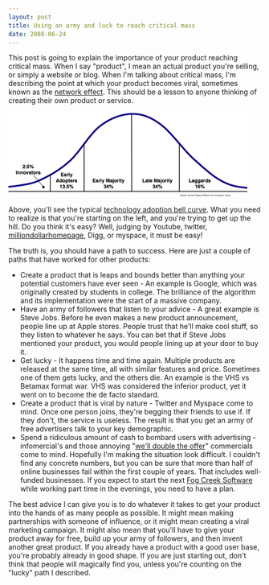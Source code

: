 ```yaml
---
layout: post
title: Using an army and luck to reach critical mass
date: 2008-06-24
---
```


This post is going to explain the importance of your product reaching critical mass. When I say "product", I mean an actual product you're selling, or simply a website or blog. When I'm talking about critical mass, I'm describing the point at which your product becomes viral, sometimes known as the [network effect](http://en.wikipedia.org/wiki/Network_effect). This should be a lesson to anyone thinking of creating their own product or service.

![image](image4.png)

Above, you'll see the typical [technology adoption bell curve](http://en.wikipedia.org/wiki/Technology_Adoption_LifeCycle). What you need to realize is that you're starting on the left, and you're trying to get up the hill. Do you think it's easy? Well, judging by Youtube, twitter, [milliondollarhomepage](http://www.milliondollarhomepage.com/), Digg, or myspace, it must be easy!

The truth is, you should have a path to success. Here are just a couple of paths that have worked for other products:

*   Create a product that is leaps and bounds better than anything your potential customers have ever seen - An example is Google, which was originally created by students in college. The brilliance of the algorithm and its implementation were the start of a massive company.
*   Have an army of followers that listen to your advice - A great example is Steve Jobs. Before he even makes a new product announcement, people line up at Apple stores. People trust that he'll make cool stuff, so they listen to whatever he says. You can bet that if Steve Jobs mentioned your product, you would people lining up at your door to buy it.
*   Get lucky - It happens time and time again. Multiple products are released at the same time, all with similar features and price. Sometimes one of them gets lucky, and the others die. An example is the VHS vs Betamax format war. VHS was considered the inferior product, yet it went on to become the de facto standard.
*   Create a product that is viral by nature - Twitter and Myspace come to mind. Once one person joins, they're begging their friends to use if. If they don't, the service is useless. The result is that you get an army of free advertisers talk to your key demographic.
*   Spend a ridiculous amount of cash to bombard users with advertising - infomercial's and those annoying "[we'll double the offer](http://www.poop-freeze.com)" commercials come to mind.
Hopefully I'm making the situation look difficult. I couldn't find any concrete numbers, but you can be sure that more than half of online businesses fail within the first couple of years. That includes well-funded businesses. If you expect to start the next [Fog Creek Software](http://www.fogcreek.com/) while working part time in the evenings, you need to have a plan.

The best advice I can give you is to do whatever it takes to get your product into the hands of as many people as possible. It might mean making partnerships with someone of influence, or it might mean creating a viral marketing campaign. It might also mean that you'll have to give your product away for free, build up your army of followers, and then invent another great product. If you already have a product with a good user base, you're probably already in good shape. If you are just starting out, don't think that people will magically find you, unless you're counting on the "lucky" path I described.